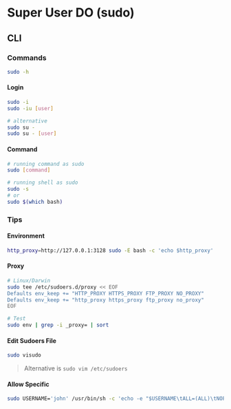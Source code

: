 # Super User DO (sudo)

## CLI

### Commands

```sh
sudo -h
```

#### Login

```sh
sudo -i
sudo -iu [user]

# alternative
sudo su -
sudo su - [user]
```

#### Command

```sh
# running command as sudo
sudo [command]

# running shell as sudo
sudo -s
# or
sudo $(which bash)
```

### Tips

#### Environment

```sh
http_proxy=http://127.0.0.1:3128 sudo -E bash -c 'echo $http_proxy'
```

#### Proxy

```sh
# Linux/Darwin
sudo tee /etc/sudoers.d/proxy << EOF
Defaults env_keep += "HTTP_PROXY HTTPS_PROXY FTP_PROXY NO_PROXY"
Defaults env_keep += "http_proxy https_proxy ftp_proxy no_proxy"
EOF

# Test
sudo env | grep -i _proxy= | sort
```

<!-- ####

```sh
sudo -E bash -c 'echo $HTTP_PROXY'
``` -->

#### Edit Sudoers File

```sh
sudo visudo
```

> Alternative is `sudo vim /etc/sudoers`

#### Allow Specific

```sh
sudo USERNAME='john' /usr/bin/sh -c 'echo -e "$USERNAME\tALL=(ALL)\tNOPASSWD: ALL" > /etc/sudoers.d/$USERNAME'
```
